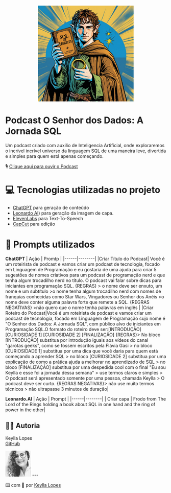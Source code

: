 <p align="center">
<img 
    src="./assets/frodo_SQL.jpg"
    width="300"
/>
</p>


# Podcast O Senhor dos Dados: A Jornada SQL

Um podcast criado com auxilio de Inteligencia Artificial, onde exploraremos o incrível incrível universo da linguagem SQL de uma maneira leve, divertida e simples para quem está apenas começando. 

🎙️ [Clique aqui para ouvir o Podcast](https://audiomack.com/anagalli/song/menos-baguna-mais-paz-ep1-iniciando-sua-jornada-minimalista)

# 💻 Tecnologias utilizadas no projeto
- [ChatGPT](https://chatgpt.com/) para geração de conteúdo
- [Leonardo AI](https://app.leonardo.ai/)) para geração da imagem de capa.
- [ElevenLabs](https://elevenlabs.io/app/home) para Text-To-Speech
- [CapCut](https://www.capcut.com/pt-br/) para edição

# 🧠 Prompts utilizados

**ChatGPT**
| Ação | Promtp |
|------|--------|
|Criar Título do Podcast| Você é um roteirista de podcast e vamos criar um podcast de tecnologia, focado em Linguagem de Programação e eu gostaria de uma ajuda para criar 5 sugestões de nomes criativos para um podcast de programação nerd e que tenha algum trocadilho nerd no título. O podcast vai falar sobre dicas para iniciantes em programação SQL. {REGRAS} > o nome deve ser enxuto, um nome e um subtítulo >o nome tenha algum trocadilho nerd com nomes de franquias conhecidas como Star Wars, Vingadores ou Senhor dos Anéis >o nome deve conter alguma palavra forte que remete a SQL. {REGRAS NEGATIVAS} >não quero que o nome tenha palavras em inglês |
|Criar Roteiro do Podcast|Você é um roteirista de podcast e vamos criar um podcast de tecnologia, focado em Linguagem de Programação cujo nome é "O Senhor dos Dados: A Jornada SQL", com público alvo de iniciantes em Programação SQL.O formato do roteiro deve ser:[INTRODUÇÃO] [CURIOSIDADE 1] [CURIOSIDADE 2] [FINALIZAÇÃO] {REGRAS}> No bloco [INTRODUÇÃO] substitua por introdução iguais aos vídeos do canal "garotas geeks", como se fossem escritos pela Flávia Gasi > no bloco [CURIOSIDADE 1] substitua por uma dica que você daria para quem está começando a aprender SQL > no bloco [CURIOSIDADE 2] substitua por uma explicação de como a prática ajuda a melhorar no aprendizado de SQL > no bloco [FINALIZAÇÃO] substitua por uma despedida cool com o final "Eu sou Keylla e esse foi a jornada dessa semana" > use termos claros e simples > O podcast será apresentado somente por uma pessoa, chamada Keylla > O podcast deve ser curto. {REGRAS NEGATIVAS}> não use muito termos técnicos > não ultrapasse 3 minutos de duração|

**Leonardo.AI**
| Ação | Prompt |
|------|--------|
| Criar capa | Frodo from The Lord of the Rings holding a book about SQL in one hand and the ring of power in the other|

## 👨‍💻 Autoria

Keylla Lopes  
[GitHub](https://github.com/keylopes) 

<img src="/keylla_P&B.png" width="80">
---

⌨️ com 💜 por [Keylla Lopes](https://github.com/keylopes)
